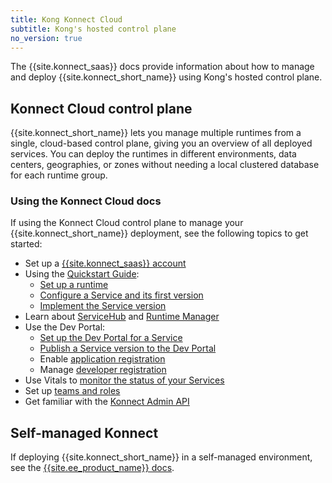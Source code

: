 ```yaml
---
title: Kong Konnect Cloud
subtitle: Kong's hosted control plane
no_version: true
---
```


The {{site.konnect_saas}} docs provide information about how to manage and
deploy {{site.konnect_short_name}} using Kong's hosted control
plane.

## Konnect Cloud control plane
{{site.konnect_short_name}} lets you manage multiple runtimes from a
single, cloud-based control plane, giving you an overview of all deployed
services. You can deploy the runtimes in different environments, data
centers, geographies, or zones without needing a local clustered database for
each runtime group.

### Using the Konnect Cloud docs
If using the Konnect Cloud control plane to manage your {{site.konnect_short_name}}
deployment, see the following topics to get started:

* Set up a [{{site.konnect_saas}} account](/konnect/getting-started/access-account)
* Using the [Quickstart Guide](/konnect/getting-started/):
  * [Set up a runtime](/konnect/getting-started/configure-runtime)
  * [Configure a Service and its first version](/konnect/getting-started/configure-service)
  * [Implement the Service version](/konnect/getting-started/implement-service)
* Learn about [ServiceHub](/konnect/configure/servicehub) and [Runtime Manager](/konnect/configure/runtime-manager)
* Use the Dev Portal:
  * [Set up the Dev Portal for a Service](/konnect/configure/servicehub/dev-portal/service-documentation)
  * [Publish a Service version to the Dev Portal](/konnect/configure/servicehub/dev-portal/publish)
  * Enable [application registration](/konnect/dev-portal/applications/enable-app-reg)
  * Manage [developer registration](/konnect/dev-portal/access-and-approval/manage-devs)
* Use Vitals to [monitor the status of your Services](/konnect/vitals)
* Set up [teams and roles](/konnect/org-management/teams-and-roles)
* Get familiar with the [Konnect Admin API](/konnect/reference/konnect-api)

## Self-managed Konnect
If deploying {{site.konnect_short_name}} in a self-managed environment, see the
[{{site.ee_product_name}} docs](/gateway/).
